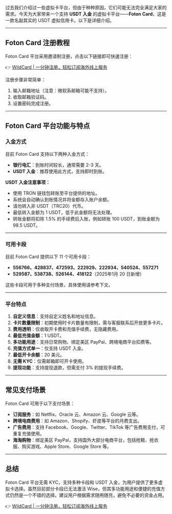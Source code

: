 过去我们介绍过一些虚拟卡平台，但由于种种原因，它们可能无法完全满足大家的需求。今天为大家带来一个支持 **USDT 入金** 的虚拟卡平台——**Foton Card**，这是一款名副其实的 USDT 虚拟信用卡。以下是详细介绍。

---

## Foton Card 注册教程

Foton Card 平台采用邀请制注册，点击以下链接即可快速注册：

👉 [WildCard | 一分钟注册，轻松订阅海外线上服务](https://bit.ly/bewildcard)

注册步骤非常简单：
1. 输入邮箱地址（注意：微软系邮箱可能不支持）。
2. 收取邮箱验证码。
3. 设置密码完成注册。

---

## Foton Card 平台功能与特点

### 入金方式

目前 Foton Card 支持以下两种入金方式：
- **银行电汇**：到账时间较长，通常需要 2-3 天。
- **USDT 入金**：推荐使用此方式，支持即时到账。

**USDT 入金注意事项：**
- 使用 TRON 链钱包转账至平台提供的地址。
- 系统会自动确认到账情况并将金额存入账户余额。
- 请勿转入非 USDT（TRC20）代币。
- 最低转入金额为 1 USDT，低于此金额将无法处理。
- 转账金额将扣除 1.5% 的手续费后入账，例如转账 100 USDT，到账金额为 98.5 USDT。

---

### 可用卡段

目前 Foton Card 提供以下 11 个可用卡段：
- **556766、428837、472593、222929、222934、540524、557271**
- **529587、538738、526144、418122**（2025年1月 20 日新增）

这些卡段可用于多种支付场景，具体使用请参考下文。

---

### 平台特点

1. **自定义信息**：支持自定义姓名和地址信息。
2. **卡片数量限制**：初期使用时卡片数量有限制，需与客服联系后开放更多卡片。
3. **费用透明**：仅收取开卡费和充值手续费，无隐藏费用。
4. **最低充值金额**：1 USDT。
5. **多功能用途**：支持日常购物、绑定美区 PayPal、跨境电商平台扣费等。
6. **充值方式单一**：仅支持 USDT 入金。
7. **最低开卡余额**：20 美元。
8. **无需 KYC**：仅需邮箱即可开卡使用。
9. **提现功能**：支持提现退款，但需支付 3% 的提现手续费。

---

## 常见支付场景

Foton Card 可用于以下支付场景：
- **订阅服务**：如 Netflix、Oracle 云、Amazon 云、Google 云等。
- **跨境电商费用**：如 Amazon、Shopify、虾皮等平台的月费支出。
- **广告费用**：支持 Facebook、Google、Twitter、TikTok 等广告费用支付，可重复充值使用。
- **海淘购物**：绑定美区 PayPal，支持国外大部分电商平台，包括抢鞋、抢衣服、购买游戏、Apple Store、Google Store 等。

---

## 总结

Foton Card 平台无需 KYC，支持多种卡段和 USDT 入金，为用户提供了更多虚拟卡选择。虽然目前部分卡段已无法激活 Wise，但其多功能用途和便捷的充值方式仍然是一个不错的选择。建议用户根据需求随用随充，避免不必要的资金占用。

👉 [WildCard | 一分钟注册，轻松订阅海外线上服务](https://bit.ly/bewildcard)